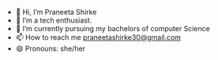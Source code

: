 - 👋 Hi, I’m Praneeta Shirke
- 👀 I’m a tech enthusiast.
- 🌱 I’m currently pursuing my bachelors of computer Science
- 📫 How to reach me praneetashirke30@gmail.com
- 😄 Pronouns: she/her

<!---
Praneeta-Shirke/Praneeta-Shirke is a ✨ special ✨ repository because its `README.md` (this file) appears on your GitHub profile.
You can click the Preview link to take a look at your changes.
--->
